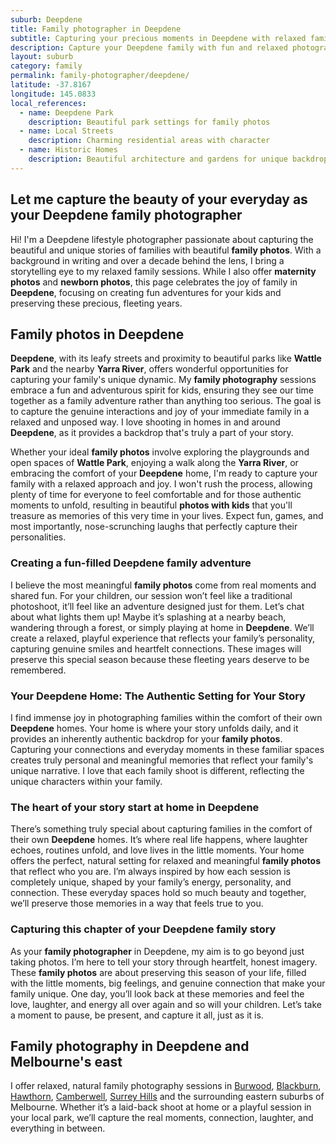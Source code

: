 ```yaml
---
suburb: Deepdene
title: Family photographer in Deepdene
subtitle: Capturing your precious moments in Deepdene with relaxed family photos
description: Capture your Deepdene family with fun and relaxed photography. Family sessions are available in your home or at scenic Melbourne locations.
layout: suburb
category: family
permalink: family-photographer/deepdene/
latitude: -37.8167
longitude: 145.0833
local_references:
  - name: Deepdene Park
    description: Beautiful park settings for family photos
  - name: Local Streets
    description: Charming residential areas with character
  - name: Historic Homes
    description: Beautiful architecture and gardens for unique backdrops
---
```


## Let me capture the beauty of your everyday as your Deepdene family photographer

Hi! I'm a Deepdene lifestyle photographer passionate about capturing the beautiful and unique stories of families with beautiful **family photos**. With a background in writing and over a decade behind the lens, I bring a storytelling eye to my relaxed family sessions. While I also offer **maternity photos** and **newborn photos**, this page celebrates the joy of family in **Deepdene**, focusing on creating fun adventures for your kids and preserving these precious, fleeting years.

## Family photos in Deepdene

**Deepdene**, with its leafy streets and proximity to beautiful parks like **Wattle Park** and the nearby **Yarra River**, offers wonderful opportunities for capturing your family's unique dynamic. My **family photography** sessions embrace a fun and adventurous spirit for kids, ensuring they see our time together as a family adventure rather than anything too serious. The goal is to capture the genuine interactions and joy of your immediate family in a relaxed and unposed way. I love shooting in homes in and around **Deepdene**, as it provides a backdrop that's truly a part of your story.

Whether your ideal **family photos** involve exploring the playgrounds and open spaces of **Wattle Park**, enjoying a walk along the **Yarra River**, or embracing the comfort of your **Deepdene** home, I'm ready to capture your family with a relaxed approach and joy. I won't rush the process, allowing plenty of time for everyone to feel comfortable and for those authentic moments to unfold, resulting in beautiful **photos with kids** that you'll treasure as memories of this very time in your lives. Expect fun, games, and most importantly, nose-scrunching laughs that perfectly capture their personalities.

### Creating a fun-filled Deepdene family adventure

I believe the most meaningful **family photos** come from real moments and shared fun. For your children, our session won’t feel like a traditional photoshoot, it’ll feel like an adventure designed just for them. Let’s chat about what lights them up! Maybe it’s splashing at a nearby beach, wandering through a forest, or simply playing at home in **Deepdene**. We’ll create a relaxed, playful experience that reflects your family’s personality, capturing genuine smiles and heartfelt connections. These images will preserve this special season because these fleeting years deserve to be remembered.

### Your Deepdene Home: The Authentic Setting for Your Story

I find immense joy in photographing families within the comfort of their own **Deepdene** homes. Your home is where your story unfolds daily, and it provides an inherently authentic backdrop for your **family photos**. Capturing your connections and everyday moments in these familiar spaces creates truly personal and meaningful memories that reflect your family's unique narrative. I love that each family shoot is different, reflecting the unique characters within your family.

### The heart of your story start at home in Deepdene

There’s something truly special about capturing families in the comfort of their own **Deepdene** homes. It’s where real life happens, where laughter echoes, routines unfold, and love lives in the little moments. Your home offers the perfect, natural setting for relaxed and meaningful **family photos** that reflect who you are. I’m always inspired by how each session is completely unique, shaped by your family’s energy, personality, and connection. These everyday spaces hold so much beauty and together, we’ll preserve those memories in a way that feels true to you.

### Capturing this chapter of your Deepdene family story

As your **family photographer** in Deepdene, my aim is to go beyond just taking photos. I’m here to tell your story through heartfelt, honest imagery. These **family photos** are about preserving this season of your life, filled with the little moments, big feelings, and genuine connection that make your family unique. One day, you’ll look back at these memories and feel the love, laughter, and energy all over again and so will your children. Let’s take a moment to pause, be present, and capture it all, just as it is.

## Family photography in Deepdene and Melbourne's east

I offer relaxed, natural family photography sessions in [Burwood](/family-photographer/burwood/), [Blackburn](/family-photographer/blackburn/), [Hawthorn](/family-photographer/hawthorn/), [Camberwell](/family-photographer/camberwell/), [Surrey Hills](/family-photographer/surrey-hills/) and the surrounding eastern suburbs of Melbourne. Whether it’s a laid-back shoot at home or a playful session in your local park, we’ll capture the real moments, connection, laughter, and everything in between.
